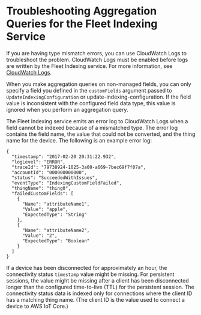 # Troubleshooting Aggregation Queries for the Fleet Indexing Service<a name="aggregation-troubleshooting"></a>

If you are having type mismatch errors, you can use CloudWatch Logs to troubleshoot the problem\. CloudWatch Logs must be enabled before logs are written by the Fleet Indexing service\. For more information, see [CloudWatch Logs](https://docs.aws.amazon.com/iot/latest/developerguide/cloud-watch-logs.html)\.

When you make aggregation queries on non\-managed fields, you can only specify a field you defined in the `customFields` argument passed to `UpdateIndexingConfiguration` or update\-indexing\-configuration\. If the field value is inconsistent with the configured field data type, this value is ignored when you perform an aggregation query\.

The Fleet Indexing service emits an error log to CloudWatch Logs when a field cannot be indexed because of a mismatched type\. The error log contains the field name, the value that could not be converted, and the thing name for the device\. The following is an example error log:

```
{
  "timestamp": "2017-02-20 20:31:22.932",
  "logLevel": "ERROR",
  "traceId": "79738924-1025-3a00-a669-7bec69f7f07a",
  "accountId": "000000000000",
  "status": "SucceededWithIssues",
  "eventType": "IndexingCustomFieldFailed",
  "thingName": "thing0",
  "failedCustomFields": [
    {
      "Name": "attributeName1",
      "Value": "apple",
      "ExpectedType": "String"
    },
    {
      "Name": "attributeName2",
      "Value": "2",
      "ExpectedType": "Boolean"
    }
  ]
}
```

If a device has been disconnected for approximately an hour, the connectivity status `timestamp` value might be missing\. For persistent sessions, the value might be missing after a client has been disconnected longer than the configured time\-to\-live \(TTL\) for the persistent session\. The connectivity status data is indexed only for connections where the client ID has a matching thing name\. \(The client ID is the value used to connect a device to AWS IoT Core\.\)